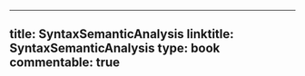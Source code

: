 
---
title: SyntaxSemanticAnalysis
linktitle: SyntaxSemanticAnalysis
type: book
commentable: true
---
